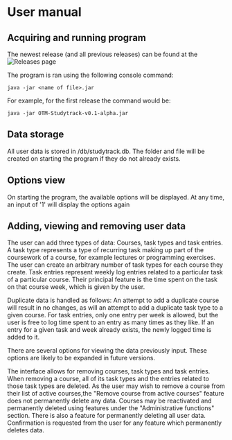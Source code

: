 # User manual

## Acquiring and running program

The newest release (and all previous releases) can be found at the ![Releases page](https://github.com/elucca/OTM-Studytrack/releases)

The program is ran using the following console command:
```
java -jar <name of file>.jar
```
For example, for the first release the command would be:
```
java -jar OTM-Studytrack-v0.1-alpha.jar
```

## Data storage

All user data is stored in <jar file location>/db/studytrack.db. The folder and file will be created on starting the program if they do not already exists. 

## Options view

On starting the program, the available options will be displayed. At any time, an input of '1' will display the options again

## Adding, viewing and removing user data

The user can add three types of data: Courses, task types and task entries. A task type represents a type of recurring task making up part of the coursework of a course, for example lectures or programming exercises. The user can create an arbitrary number of task types for each course they create. Task entries represent weekly log entries related to a particular task of a particular course. Their principal feature is the time spent on the task on that course week, which is given by the user.

Duplicate data is handled as follows: An attempt to add a duplicate course will result in no changes, as will an attempt to add a duplicate task type to a given course. For task entries, only one entry per week is allowed, but the user is free to log time spent to an entry as many times as they like. If an entry for a given task and week already exists, the newly logged time is added to it.

There are several options for viewing the data previously input. These options are likely to be expanded in future versions.

The interface allows for removing courses, task types and task entries. When removing a course, all of its task types and the entries related to those task types are deleted. As the user may wish to remove a course from their list of active courses,the "Remove course from active courses" feature does not permanently delete any data. Courses may be reactivated and permanently deleted using features under the "Administrative functions" section. There is also a feature for permanently deleting all user data. Confirmation is requested from the user for any feature which permanently deletes data.

